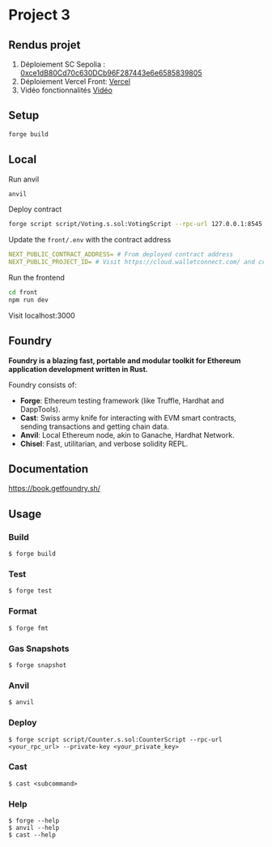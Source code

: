 # Project 3

## Rendus projet
1. Déploiement SC Sepolia : [0xce1dB80Cd70c630DCb96F287443e6e6585839805](https://sepolia.etherscan.io/address/0xce1dB80Cd70c630DCb96F287443e6e6585839805)
2. Déploiement Vercel Front: [Vercel](https://alyra-projet3-4ictil86p-aaudelins-projects.vercel.app/)
3. Vidéo fonctionnalités [Vidéo](https://drive.google.com/file/d/1jeowGpQxpHZW2LbLLVayVvRkSpl73MtH/view?usp=drive_link)


## Setup
```bash
forge build
```

## Local

Run anvil
```bash
anvil
```

Deploy contract
```bash
forge script script/Voting.s.sol:VotingScript --rpc-url 127.0.0.1:8545 --private-key $PRIVATE_KEY --broadcast
```

Update the `front/.env` with the contract address
```yml
NEXT_PUBLIC_CONTRACT_ADDRESS= # From deployed contract address
NEXT_PUBLIC_PROJECT_ID= # Visit https://cloud.walletconnect.com/ and create a project. See https://www.rainbowkit.com/docs/installation
```

Run the frontend
```bash
cd front
npm run dev
```

Visit localhost:3000

## Foundry

**Foundry is a blazing fast, portable and modular toolkit for Ethereum application development written in Rust.**

Foundry consists of:

-   **Forge**: Ethereum testing framework (like Truffle, Hardhat and DappTools).
-   **Cast**: Swiss army knife for interacting with EVM smart contracts, sending transactions and getting chain data.
-   **Anvil**: Local Ethereum node, akin to Ganache, Hardhat Network.
-   **Chisel**: Fast, utilitarian, and verbose solidity REPL.

## Documentation

https://book.getfoundry.sh/

## Usage

### Build

```shell
$ forge build
```

### Test

```shell
$ forge test
```

### Format

```shell
$ forge fmt
```

### Gas Snapshots

```shell
$ forge snapshot
```

### Anvil

```shell
$ anvil
```

### Deploy

```shell
$ forge script script/Counter.s.sol:CounterScript --rpc-url <your_rpc_url> --private-key <your_private_key>
```

### Cast

```shell
$ cast <subcommand>
```

### Help

```shell
$ forge --help
$ anvil --help
$ cast --help
```
